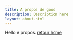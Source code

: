 ```yaml
---
title: A propos de good
description: Description here
layout: about.html
---
```


Hello A propos.
[retour home](/)
